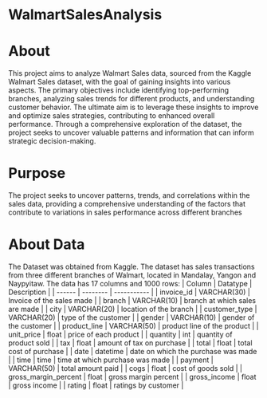 # WalmartSalesAnalysis

# About
This project aims to analyze Walmart Sales data, sourced from the Kaggle Walmart Sales dataset, with the goal of gaining insights into various aspects. The primary objectives include identifying top-performing branches, analyzing sales trends for different products, and understanding customer behavior. The ultimate aim is to leverage these insights to improve and optimize sales strategies, contributing to enhanced overall performance. Through a comprehensive exploration of the dataset, the project seeks to uncover valuable patterns and information that can inform strategic decision-making.

# Purpose 
The project seeks to uncover patterns, trends, and correlations within the sales data, providing a comprehensive understanding of the factors that contribute to variations in sales performance across different branches

# About Data
The Dataset was obtained from Kaggle. The dataset has sales transactions from three different branches of Walmart, located in Mandalay, Yangon and Naypyitaw. The data has 17 columns and 1000 rows:
| Column | Datatype | Description |
| ------ | -------- | ----------- |
| invoice_id | VARCHAR(30) | Invoice of the sales made |
| branch | VARCHAR(10) | branch at which sales are made |
| city | VARCHAR(20) | location of the branch |
| customer_type | VARCHAR(20) | type of the customer |
| gender | VARCHAR(10) | gender of the customer |
| product_line | VARCHAR(50) | product line of the product |
| unit_price | float | price of each product |
| quantity | int | quantity of product sold |
| tax | float | amount of tax on purchase |
| total | float | total cost of purchase |
| date | datetime | date on which the purchase was made |
| time | time | time at which purchase was made |
| payment | VARCHAR(50) | total amount paid |
| cogs | float | cost of goods sold |
| gross_margin_percent | float | gross margin percent |
| gross_income | float | gross income |
| rating | float | ratings by customer |
